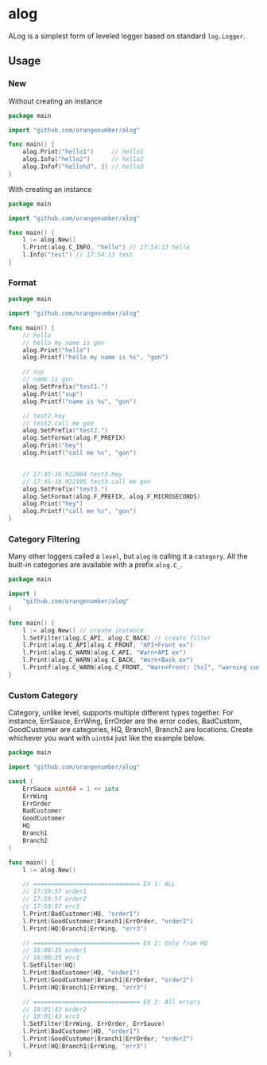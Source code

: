 # alog

ALog is a simplest form of leveled logger based on standard `log.Logger`.

## Usage

### New

Without creating an instance

```go
package main

import "github.com/orangenumber/alog"

func main() {
	alog.Print("hello1")     // hello1
	alog.Info("hello2")      // hello2
	alog.Infof("hello%d", 3) // hello3
}
```

With creating an instance

```go
package main

import "github.com/orangenumber/alog"

func main() {
	l := alog.New()
	l.Print(alog.C_INFO, "hello") // 17:54:13 hello
	l.Info("test") // 17:54:13 test
}
```

### Format 

```go
package main

import "github.com/orangenumber/alog"

func main() {
	// hello
	// hello my name is gon
	alog.Print("hello")
	alog.Printf("hello my name is %s", "gon")

	// sup
	// name is gon
	alog.SetPrefix("test1.")
	alog.Print("sup")
	alog.Printf("name is %s", "gon")

	// test2.hey
	// test2.call me gon
	alog.SetPrefix("test2.")
	alog.SetFormat(alog.F_PREFIX)
	alog.Print("hey")
	alog.Printf("call me %s", "gon")


	// 17:45:16.922084 test3.hey
	// 17:45:16.922195 test3.call me gon
	alog.SetPrefix("test3.")
	alog.SetFormat(alog.F_PREFIX, alog.F_MICROSECONDS)
	alog.Print("hey")
	alog.Printf("call me %s", "gon")
}
```


### Category Filtering

Many other loggers called a `level`, but `alog` is calling it a `category`. All the built-in categories are available
with a prefix `alog.C_`.  

```go
package main

import (
	"github.com/orangenumber/alog"
)

func main() {
	l := alog.New() // create instance
	l.SetFilter(alog.C_API, alog.C_BACK) // create filter
	l.Print(alog.C_API|alog.C_FRONT, "API+Front ex")
	l.Print(alog.C_WARN|alog.C_API, "Warn+API ex")
	l.Print(alog.C_WARN|alog.C_BACK, "Warn+Back ex")
	l.Printf(alog.C_WARN|alog.C_FRONT, "Warn+Front: [%s]", "warning code 123")
}
```

### Custom Category

Category, unlike level, supports multiple different types together. For instance, 
ErrSauce, ErrWing, ErrOrder are the 
error codes, BadCustom, GoodCustomer are categories, 
HQ, Branch1, Branch2 are locations.
Create whichever you want with `uint64` just like the example below.

```go
package main

import "github.com/orangenumber/alog"

const (
	ErrSauce uint64 = 1 << iota
	ErrWing
	ErrOrder
	BadCustomer
	GoodCustomer
	HQ
	Branch1
	Branch2
)

func main() {
	l := alog.New()

	// ============================== EX 1: ALL
	// 17:59:57 order1
	// 17:59:57 order2
	// 17:59:57 err3
	l.Print(BadCustomer|HQ, "order1")
	l.Print(GoodCustomer|Branch1|ErrOrder, "order2")
	l.Print(HQ|Branch1|ErrWing, "err3")

	// ============================== EX 2: Only from HQ
	// 18:00:35 order1
	// 18:00:35 err3
	l.SetFilter(HQ)
	l.Print(BadCustomer|HQ, "order1")
	l.Print(GoodCustomer|Branch1|ErrOrder, "order2")
	l.Print(HQ|Branch1|ErrWing, "err3")

	// ============================== EX 3: All errors
	// 18:01:43 order2
	// 18:01:43 err3
	l.SetFilter(ErrWing, ErrOrder, ErrSauce) 
	l.Print(BadCustomer|HQ, "order1")
	l.Print(GoodCustomer|Branch1|ErrOrder, "order2")
	l.Print(HQ|Branch1|ErrWing, "err3")
}
```

